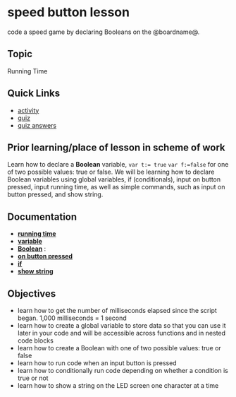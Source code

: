 # speed button lesson

code a speed game by declaring Booleans on the @boardname@.



## Topic

Running Time

## Quick Links

* [activity](/lessons/speed-button/activity)
* [quiz](/lessons/speed-button/quiz)
* [quiz answers](/lessons/speed-button/quiz-answers)


## Prior learning/place of lesson in scheme of work

Learn how to declare a **Boolean** variable, `var t:= true` `var f:=false` for one of two possible values: true or false. We will be learning how to declare Boolean variables using global variables, if (conditionals), input on button pressed, input running time,  as well as simple commands, such as input on button pressed, and show string.

## Documentation

* **[running time](/reference/input/running-time)**
* **[variable](/blocks/variables)**
* **[Boolean](/blocks/logic/boolean)** :
* **[on button pressed](/reference/input/on-button-pressed)**
* **[if](/blocks/logic/if)**
* **[show string](/reference/basic/show-string)**

## Objectives

* learn how to get the number of milliseconds elapsed since the script began. 1,000 milliseconds = 1 second
* learn how to create a global variable to store data so that you can use it later in your code and will be accessible across functions and in nested code blocks
* learn how to create a Boolean with one of two possible values: true or false
* learn how to run code when an input button is pressed
* learn how to conditionally run code depending on whether a condition is true or not
* learn how to show a string on the LED screen one character at a time
